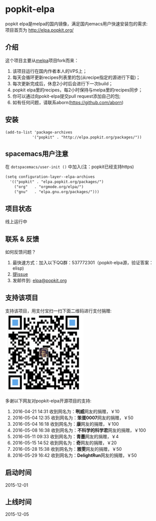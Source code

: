 # popkit-elpa
popkit elpa是melpa的国内镜像，满足国内emacs用户快速安装包的需求:  
项目首页为 http://elpa.popkit.org/

## 介绍
这个项目主要从[melpa](https://github.com/aborn/melpa)项目fork而来：  
1. 该项目运行在国内作者本人的VPS上；  
2. 每天会循环更新recipes列表里的包(从recipe指定的源进行下载)；  
3. 每次更新完成后，休息2小时后会进行下一次build；  
4. popkit elpa里的recipes，每2小时保持与melpa里的recipes同步；  
5. 你可以通过向pokit-elpa提交pull request添加自己的包;  
6. 如有任何问题，请联系aborn(https://github.com/aborn)

## 安装
```elisp
(add-to-list 'package-archives
            '("popkit" . "http://elpa.popkit.org/packages/"))
```

## spacemacs用户注意
在 `dotspacemacs/user-init ()` 中加入(注：popkit已经支持https)
```elisp
(setq configuration-layer--elpa-archives
  '(("popkit" . "elpa.popkit.org/packages/")
    ("org"   . "orgmode.org/elpa/")
    ("gnu"   . "elpa.gnu.org/packages/")))

```
## 项目状态
线上运行中

## 联系 & 反馈
如何反馈问题？  
1. 最快速方式：加入以下QQ群：537772301（popkit-elpa源，验证答案：elisp)  
2. [提issue](https://github.com/aborn/popkit-elpa/issues/new)  
3. 发邮件到: elpa@popkit.org

## 支持该项目
支持该项目，用支付宝扫一扫下面二维码进行支付捐赠:  
<img src="html/donate.png" alt="支持该项目" style="width:250px;height:250px"/>

多谢以下网友对popkit-elpa开源项目的支持:  
1. 2016-04-21 14:31 收到网名为：**咧威**网友的捐赠，￥10  
2. 2016-05-04 12:35 收到网名为：**笨蛋0007**网友的捐赠，￥50  
3. 2016-05-04 16:18 收到网名为：**康**网友的捐赠，￥100  
4. 2016-05-08 16:38 收到网名为：**不科学的科学君**网友的捐赠，￥100  
5. 2016-05-11 09:33 收到网名为：**青墨**网友的捐赠，￥4  
6. 2016-05-15 14:52 收到网名为：**奇**网友的捐赠，￥20  
7. 2016-05-28 15:38 收到网名为：**雅雯**网友的捐赠，￥50  
8. 2016-05-29 16:42 收到网名为：**DelightRun**网友的捐赠，￥50

## 启动时间 
2015-12-01

## 上线时间
2015-12-05
